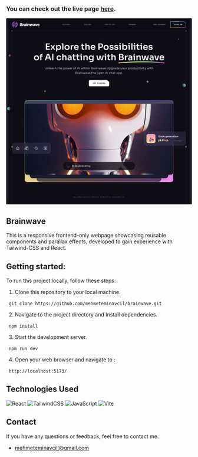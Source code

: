 
###
### You can check out the live page [here](https://brainwave-liard.vercel.app/).

![Brainwave](https://github.com/mehmeteminavcil/brainwave/blob/main/public/Brainwave.png?raw=true)

## Brainwave
This is a responsive frontend-only webpage showcasing reusable components and parallax effects, developed to gain experience with Tailwind-CSS and React.

## Getting started:
To run this project locally, follow these steps:

1. Clone this repository to your local machine.
```
 git clone https://github.com/mehmeteminavcil/brainwave.git
```

2. Navigate to the project directory and Install dependencies.
```
 npm install
```
3. Start the development server.
```
 npm run dev
```
4. Open your web browser and navigate to :
```
 http://localhost:5173/
```

## Technologies Used
![React](https://img.shields.io/badge/react-%2320232a.svg?style=for-the-badge&logo=react&logoColor=%2361DAFB)
![TailwindCSS](https://img.shields.io/badge/tailwindcss-%2338B2AC.svg?style=for-the-badge&logo=tailwind-css&logoColor=white)
![JavaScript](https://img.shields.io/badge/javascript-%23323330.svg?style=for-the-badge&logo=javascript&logoColor=%23F7DF1E)
![Vite](https://img.shields.io/badge/vite-%23646CFF.svg?style=for-the-badge&logo=vite&logoColor=white)

## Contact

If you have any questions or feedback, feel free to contact me.

*	[mehmeteminavcill@gmail.com](mailto:mehmeteminavcill@gmail.com)




